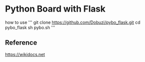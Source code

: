 # Python Board with Flask

how to use
'''
git clone https://github.com/Dobuzi/pybo_flask.git
cd pybo_flask
sh pybo.sh
'''

## Reference

https://wikidocs.net
